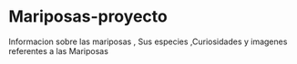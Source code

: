 # Mariposas-proyecto
Informacion sobre las mariposas , Sus especies ,Curiosidades y imagenes referentes a las Mariposas 
